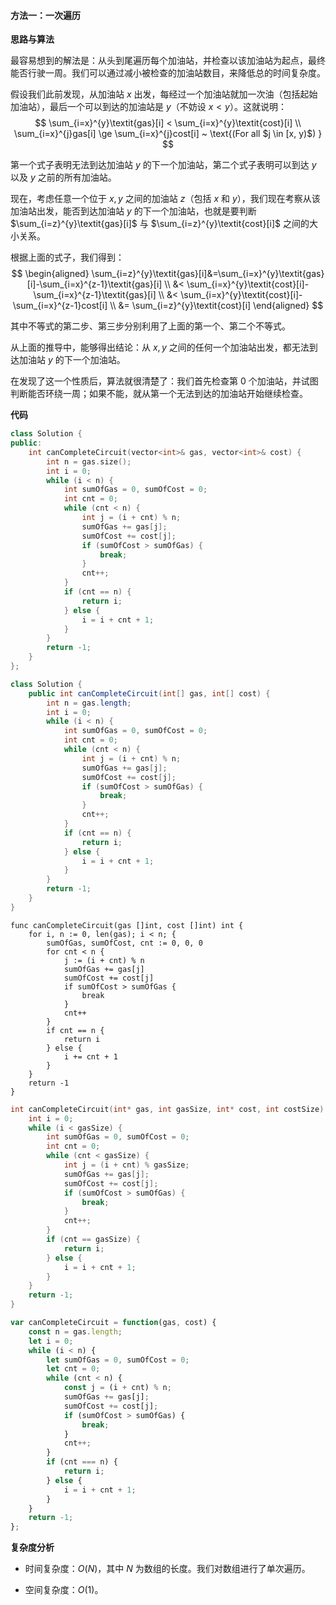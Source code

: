 #### 方法一：一次遍历

**思路与算法**

最容易想到的解法是：从头到尾遍历每个加油站，并检查以该加油站为起点，最终能否行驶一周。我们可以通过减小被检查的加油站数目，来降低总的时间复杂度。

假设我们此前发现，从加油站 $x$ 出发，每经过一个加油站就加一次油（包括起始加油站），最后一个可以到达的加油站是 $y$（不妨设 $x<y$）。这就说明：
$$
\sum_{i=x}^{y}\textit{gas}[i] < \sum_{i=x}^{y}\textit{cost}[i] \\
\sum_{i=x}^{j}gas[i] \ge \sum_{i=x}^{j}cost[i] ~ \text{(For all $j \in [x, y)$) }
$$

第一个式子表明无法到达加油站 $y$ 的下一个加油站，第二个式子表明可以到达 $y$ 以及 $y$ 之前的所有加油站。

现在，考虑任意一个位于 $x,y$ 之间的加油站 $z$（包括 $x$ 和 $y$），我们现在考察从该加油站出发，能否到达加油站 $y$ 的下一个加油站，也就是要判断 $\sum_{i=z}^{y}\textit{gas}[i]$ 与 $\sum_{i=z}^{y}\textit{cost}[i]$ 之间的大小关系。

根据上面的式子，我们得到：
$$
\begin{aligned}
\sum_{i=z}^{y}\textit{gas}[i]&=\sum_{i=x}^{y}\textit{gas}[i]-\sum_{i=x}^{z-1}\textit{gas}[i] \\
&< \sum_{i=x}^{y}\textit{cost}[i]-\sum_{i=x}^{z-1}\textit{gas}[i] \\
&< \sum_{i=x}^{y}\textit{cost}[i]-\sum_{i=x}^{z-1}cost[i] \\
&= \sum_{i=z}^{y}\textit{cost}[i]
\end{aligned}
$$

其中不等式的第二步、第三步分别利用了上面的第一个、第二个不等式。

从上面的推导中，能够得出结论：从 $x,y$ 之间的任何一个加油站出发，都无法到达加油站 $y$ 的下一个加油站。

在发现了这一个性质后，算法就很清楚了：我们首先检查第 $0$ 个加油站，并试图判断能否环绕一周；如果不能，就从第一个无法到达的加油站开始继续检查。

**代码**

```C++ [sol1-C++]
class Solution {
public:
    int canCompleteCircuit(vector<int>& gas, vector<int>& cost) {
        int n = gas.size();
        int i = 0;
        while (i < n) {
            int sumOfGas = 0, sumOfCost = 0;
            int cnt = 0;
            while (cnt < n) {
                int j = (i + cnt) % n;
                sumOfGas += gas[j];
                sumOfCost += cost[j];
                if (sumOfCost > sumOfGas) {
                    break;
                }
                cnt++;
            }
            if (cnt == n) {
                return i;
            } else {
                i = i + cnt + 1;
            }
        }
        return -1;
    }
};
```

```Java [sol1-Java]
class Solution {
    public int canCompleteCircuit(int[] gas, int[] cost) {
        int n = gas.length;
        int i = 0;
        while (i < n) {
            int sumOfGas = 0, sumOfCost = 0;
            int cnt = 0;
            while (cnt < n) {
                int j = (i + cnt) % n;
                sumOfGas += gas[j];
                sumOfCost += cost[j];
                if (sumOfCost > sumOfGas) {
                    break;
                }
                cnt++;
            }
            if (cnt == n) {
                return i;
            } else {
                i = i + cnt + 1;
            }
        }
        return -1;
    }
}
```

```Golang [sol1-Golang]
func canCompleteCircuit(gas []int, cost []int) int {
    for i, n := 0, len(gas); i < n; {
        sumOfGas, sumOfCost, cnt := 0, 0, 0
        for cnt < n {
            j := (i + cnt) % n
            sumOfGas += gas[j]
            sumOfCost += cost[j]
            if sumOfCost > sumOfGas {
                break
            }
            cnt++
        }
        if cnt == n {
            return i
        } else {
            i += cnt + 1
        }
    }
    return -1
}
```

```C [sol1-C]
int canCompleteCircuit(int* gas, int gasSize, int* cost, int costSize) {
    int i = 0;
    while (i < gasSize) {
        int sumOfGas = 0, sumOfCost = 0;
        int cnt = 0;
        while (cnt < gasSize) {
            int j = (i + cnt) % gasSize;
            sumOfGas += gas[j];
            sumOfCost += cost[j];
            if (sumOfCost > sumOfGas) {
                break;
            }
            cnt++;
        }
        if (cnt == gasSize) {
            return i;
        } else {
            i = i + cnt + 1;
        }
    }
    return -1;
}
```

```JavaScript [sol1-JavaScript]
var canCompleteCircuit = function(gas, cost) {
    const n = gas.length;
    let i = 0;
    while (i < n) {
        let sumOfGas = 0, sumOfCost = 0;
        let cnt = 0;
        while (cnt < n) {
            const j = (i + cnt) % n;
            sumOfGas += gas[j];
            sumOfCost += cost[j];
            if (sumOfCost > sumOfGas) {
                break;
            }
            cnt++;
        }
        if (cnt === n) {
            return i;
        } else {
            i = i + cnt + 1;
        }
    }
    return -1;
};
```

**复杂度分析**

- 时间复杂度：$O(N)$，其中 $N$ 为数组的长度。我们对数组进行了单次遍历。

- 空间复杂度：$O(1)$。